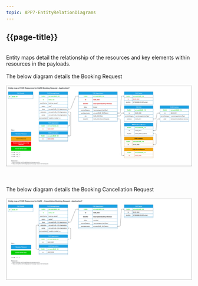 ```yaml
---
topic: APP7-EntityRelationDiagrams
---
```


## {{page-title}}


<br>
Entity maps detail the relationship of the resources and key elements within resources in the payloads. 
<br>
<br>
The below diagram details the Booking Request
<br>
<br>
<a href="https://raw.githubusercontent.com/NHSDigital/booking-and-referral-media/master/src/images/EntityMaps/EntityMapBookingRequestApp7-1.0.0-alpha.svg" target="_blank"><img src="https://raw.githubusercontent.com/NHSDigital/booking-and-referral-media/master/src/images/EntityMaps/EntityMapBookingRequestApp7-1.0.0-alpha.svg" width="1200"></img></a>
<br>
<br>
<br>
<br>
The below diagram details the Booking Cancellation Request
<br>
<br>
<a href="https://raw.githubusercontent.com/NHSDigital/booking-and-referral-media/master/src/images/EntityMaps/EntityMapCancellationBookingRequestApp7-1.0.0-alpha.svg" target="_blank"><img src="https://raw.githubusercontent.com/NHSDigital/booking-and-referral-media/master/src/images/EntityMaps/EntityMapCancellationBookingRequestApp7-1.0.0-alpha.svg" width="1200"></img></a>

